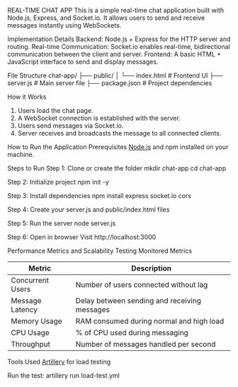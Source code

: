 REAL-TIME CHAT APP
This is a simple real-time chat application built with Node.js, Express, and Socket.io. It allows users to send and receive messages instantly using WebSockets.

Implementation Details
Backend: Node.js + Express for the HTTP server and routing.
Real-time Communication: Socket.io enables real-time, bidirectional communication between the client and server.
Frontend: A basic HTML + JavaScript interface to send and display messages.

File Structure
chat-app/
├── public/
│   └── index.html         # Frontend UI
├── server.js              # Main server file
├── package.json           # Project dependencies

How it Works
1. Users load the chat page.
2. A WebSocket connection is established with the server.
3. Users send messages via Socket.io.
4. Server receives and broadcasts the message to all connected clients.

How to Run the Application
Prerequisites
[Node.js](https://nodejs.org/) and npm installed on your machine.

Steps to Run
Step 1: Clone or create the folder
    mkdir chat-app
    cd chat-app

Step 2: Initialize project
    npm init -y

Step 3: Install dependencies
    npm install express socket.io cors

Step 4: Create your server.js and public/index.html files

Step 5: Run the server
node server.js

Step 6: Open in browser
Visit http://localhost:3000

Performance Metrics and Scalability Testing
Monitored Metrics

| Metric           | Description                                  |
| ---------------- | -------------------------------------------- |
| Concurrent Users | Number of users connected without lag        |
| Message Latency  | Delay between sending and receiving messages |
| Memory Usage     | RAM consumed during normal and high load     |
| CPU Usage        | % of CPU used during messaging               |
| Throughput       | Number of messages handled per second        |

Tools Used
[Artillery](https://artillery.io) for load testing

Run the test:
    artillery run load-test.yml